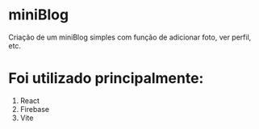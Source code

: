# miniBlog
 
Criação de um miniBlog simples com função de adicionar foto, ver perfil, etc.

# Foi utilizado principalmente:
 1) React
 2) Firebase
 3) Vite
